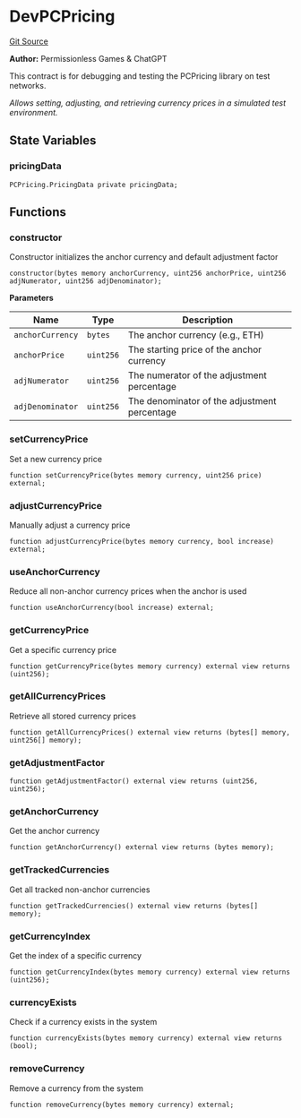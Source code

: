 # DevPCPricing
[Git Source](https://github.com//PermissionlessGames/degen-casino/blob/cf1c5ca470c688d20285ece4b239db87eca65887/src/dev/DevPCPricing.sol)

**Author:**
Permissionless Games & ChatGPT

This contract is for debugging and testing the PCPricing library on test networks.

*Allows setting, adjusting, and retrieving currency prices in a simulated test environment.*


## State Variables
### pricingData

```solidity
PCPricing.PricingData private pricingData;
```


## Functions
### constructor

Constructor initializes the anchor currency and default adjustment factor


```solidity
constructor(bytes memory anchorCurrency, uint256 anchorPrice, uint256 adjNumerator, uint256 adjDenominator);
```
**Parameters**

|Name|Type|Description|
|----|----|-----------|
|`anchorCurrency`|`bytes`|The anchor currency (e.g., ETH)|
|`anchorPrice`|`uint256`|The starting price of the anchor currency|
|`adjNumerator`|`uint256`|The numerator of the adjustment percentage|
|`adjDenominator`|`uint256`|The denominator of the adjustment percentage|


### setCurrencyPrice

Set a new currency price


```solidity
function setCurrencyPrice(bytes memory currency, uint256 price) external;
```

### adjustCurrencyPrice

Manually adjust a currency price


```solidity
function adjustCurrencyPrice(bytes memory currency, bool increase) external;
```

### useAnchorCurrency

Reduce all non-anchor currency prices when the anchor is used


```solidity
function useAnchorCurrency(bool increase) external;
```

### getCurrencyPrice

Get a specific currency price


```solidity
function getCurrencyPrice(bytes memory currency) external view returns (uint256);
```

### getAllCurrencyPrices

Retrieve all stored currency prices


```solidity
function getAllCurrencyPrices() external view returns (bytes[] memory, uint256[] memory);
```

### getAdjustmentFactor


```solidity
function getAdjustmentFactor() external view returns (uint256, uint256);
```

### getAnchorCurrency

Get the anchor currency


```solidity
function getAnchorCurrency() external view returns (bytes memory);
```

### getTrackedCurrencies

Get all tracked non-anchor currencies


```solidity
function getTrackedCurrencies() external view returns (bytes[] memory);
```

### getCurrencyIndex

Get the index of a specific currency


```solidity
function getCurrencyIndex(bytes memory currency) external view returns (uint256);
```

### currencyExists

Check if a currency exists in the system


```solidity
function currencyExists(bytes memory currency) external view returns (bool);
```

### removeCurrency

Remove a currency from the system


```solidity
function removeCurrency(bytes memory currency) external;
```

